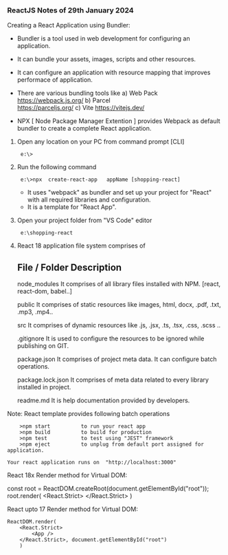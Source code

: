 ### ReactJS Notes of 29th January 2024

Creating a React Application using Bundler:
- Bundler is a tool used in web development for configuring an application.
- It can bundle your assets, images, scripts and other resources.
- It can configure an application with resource mapping that improves performace of application.
- There are various bundling tools like
	a) Web Pack
		https://webpack.js.org/
	b) Parcel	
		https://parceljs.org/
	c) Vite
		https://vitejs.dev/

- NPX [ Node Package Manager Extention ] provides Webpack as default bundler to create a complete React application.


1. Open any location on your PC from command prompt [CLI]

		e:\>

2. Run the following command

		e:\>npx  create-react-app   appName [shopping-react]

    - It uses "webpack" as bundler and set up your project for "React" with all required
      libraries and configuration.
    - It is a template for "React App".

3. Open your project folder from "VS Code" editor

		e:\shopping-react

4. React 18 application file system comprises of 

	 File / Folder				Description
	----------------------------------------------------------------------
	node_modules		It comprises of all library files installed with NPM.
						[react, react-dom, babel..]

	public				It comprises of static resources like
						images, html, docx, .pdf, .txt, .mp3, .mp4..

	src					It comprises of dynamic resources like
						.js, .jsx, .ts, .tsx, .css, .scss ..

	.gitignore				It is used to configure the resources to be ignored while
						publishing on GIT.

	package.json			It comprises of project meta data.
						It can configure batch operations.
				
	package.lock.json		It comprises of meta data related to every library installed
						in project.

	readme.md			It is help documentation provided by developers.

Note: React template provides following batch operations

		>npm start			to run your react app
		>npm build			to build for production
		>npm test			to test using "JEST" framework
		>npm eject			to unplug from default port assigned for application.

	Your react application runs on  "http://localhost:3000"

React 18x Render method for Virtual DOM:

  const  root = ReactDOM.createRoot(document.getElementById("root"));
  root.render(
	<React.Strict>
	     <App />
	</React.Strict>
	)

React upto 17 Render method for Virtual DOM:

	ReactDOM.render(
		<React.Strict>
			<App />
		</React.Strict>, document.getElementById("root")
		)
